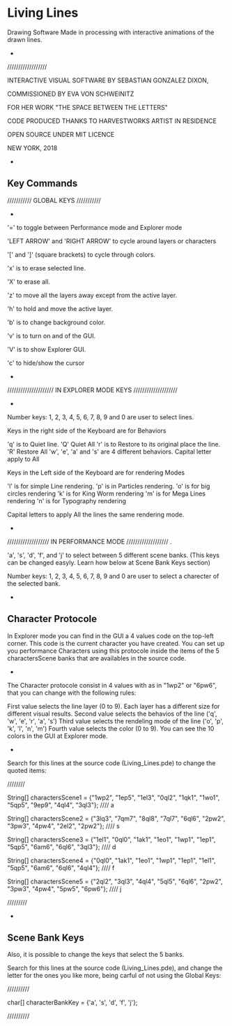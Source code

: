 # Living Lines
Drawing Software Made in processing with interactive animations of the drawn lines.

-

//////////////////


INTERACTIVE VISUAL SOFTWARE BY SEBASTIAN GONZALEZ DIXON,

COMMISSIONED BY EVA VON SCHWEINITZ

FOR HER WORK "THE SPACE BETWEEN THE LETTERS"

CODE PRODUCED THANKS TO HARVESTWORKS ARTIST IN RESIDENCE

OPEN SOURCE UNDER MIT LICENCE

NEW YORK, 2018  

-


Key Commands
------------

///////////
GLOBAL KEYS
///////////

-


'=' to toggle between Performance mode and Explorer mode

'LEFT ARROW' and 'RIGHT ARROW' to cycle around layers or characters

'[' and ']' (square brackets) to cycle through colors.

'x' is to erase selected line.

'X' to erase all.

'z' to move all the layers away except from the active layer.

'h' to hold and move the active layer.

'b' is to change background color.

'v' is to turn on and of the GUI.

'V' is to show Explorer GUI.

'c' to hide/show the cursor

-

/////////////////////
IN EXPLORER MODE KEYS
////////////////////

-

Number keys: 1, 2, 3, 4, 5, 6, 7, 8, 9 and 0 are user to select lines.

Keys in the right side of the Keyboard are for Behaviors

'q' is to Quiet line. 'Q' Quiet All
'r' is to Restore to its original place the line. 'R' Restore All
'w', 'e', 'a' and 's' are 4 different behaviors. Capital letter apply to All

Keys in the Left side of the Keyboard are for rendering Modes

'l' is for simple Line rendering.
'p' is in Particles rendering.
'o' is for big circles rendering
'k' is for King Worm rendering
'm' is for Mega Lines rendering
'n' is for Typography rendering

Capital letters to apply All the lines the same rendering mode.

-

///////////////////
IN PERFORMANCE MODE
///////////////////
.

'a', 's', 'd', 'f', and 'j' to select between 5 different scene banks. (This keys can be changed easyly. Learn how below at Scene Bank Keys section)

Number keys: 1, 2, 3, 4, 5, 6, 7, 8, 9 and 0 are user to select a charecter of the selected bank.

-

Character Protocole
-------------------

In Explorer mode you can find in the GUI a 4 values code on the top-left corner. This code is the current character you have created. You can set up you performance Characters using this protocole inside the items of the 5 charactersScene banks that are availables in the source code.

-

The Character protocole consist in 4 values with as in "1wp2" or "6pw6", that you can change with the following rules:

First value selects the line layer (0 to 9). Each layer has a different size for different visual results.
Second value selects the behavios of the line ('q', 'w', 'e', 'r', 'a', 's')
Third value selects the rendeling mode of the line ('o', 'p', 'k', 'l', 'n', 'm')
Fourth value selects the color (0 to 9). You can see the 10 colors in the GUI at Explorer mode.

-

Search for this lines at the source code (Living_Lines.pde) to change the quoted items:

////////

String[] charactersScene1 = {"1wp2", "1ep5", "1el3", "0ql2", "1qk1", "1wo1", "5qp5", "9ep9", "4ql4", "3ql3"};  ////  a

String[] charactersScene2 = {"3lq3", "7qm7", "8ql8", "7ql7", "6ql6", "2pw2", "3pw3", "4pw4", "2el2", "2pw2"};  ////  s

String[] charactersScene3 = {"1el1", "0ql0", "1ak1", "1eo1", "1wp1", "1ep1", "5qp5", "6am6", "6ql6", "3ql3"};  ////  d

String[] charactersScene4 = {"0ql0", "1ak1", "1eo1", "1wp1", "1ep1", "1el1", "5qp5", "6am6", "6ql6", "4ql4"};  ////  f

String[] charactersScene5 = {"2ql2", "3ql3", "4ql4", "5ql5", "6ql6", "2pw2", "3pw3", "4pw4", "5pw5", "6pw6"};  ////  j

/////////

-


Scene Bank Keys
---------------

Also, it is possible to change the keys that select the 5 banks.

Search for this lines at the source code (Living_Lines.pde), and change the letter for the ones you like more, being carful of not using the Global Keys:

//////////

char[] characterBankKey = {'a', 's', 'd', 'f', 'j'};

//////////



